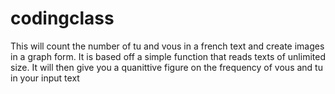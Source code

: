 # codingclass
This will count the number of tu and vous in a french text and create images in a graph form.
It is based off a simple function that reads texts of unlimited size. 
It will then give you a quanittive figure on the frequency of vous and tu in your input text
